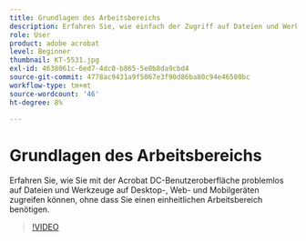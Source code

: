```yaml
---
title: Grundlagen des Arbeitsbereichs
description: Erfahren Sie, wie einfach der Zugriff auf Dateien und Werkzeuge von Acrobat DC auf Desktop, Web und Mobilgeräten ist
role: User
product: adobe acrobat
level: Beginner
thumbnail: KT-5531.jpg
exl-id: 4638061c-6ed7-4dc0-b865-5e0b8da9cbd4
source-git-commit: 4778ac9431a9f5067e3f90d86ba80c94e46580bc
workflow-type: tm+mt
source-wordcount: '46'
ht-degree: 8%

---
```


# Grundlagen des Arbeitsbereichs

Erfahren Sie, wie Sie mit der Acrobat DC-Benutzeroberfläche problemlos auf Dateien und Werkzeuge auf Desktop-, Web- und Mobilgeräten zugreifen können, ohne dass Sie einen einheitlichen Arbeitsbereich benötigen.

>[!VIDEO](https://video.tv.adobe.com/v/337971?hidetitle=true)
